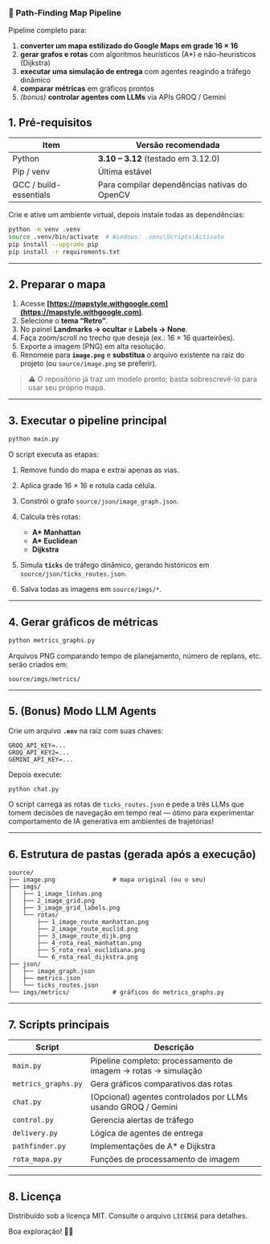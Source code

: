 ### 📍 Path-Finding Map Pipeline

Pipeline completo para:

1. **converter um mapa estilizado do Google Maps em grade 16 × 16**  
2. **gerar grafos e rotas** com algoritmos heurísticos (A*) e não-heurísticos (Dijkstra)  
3. **executar uma simulação de entrega** com agentes reagindo a tráfego dinâmico  
4. **comparar métricas** em gráficos prontos  
5. _(bonus)_ **controlar agentes com LLMs** via APIs GROQ / Gemini  



## 1. Pré-requisitos

| Item | Versão recomendada |
|------|-------------------|
| Python | **3.10 – 3.12** (testado em 3.12.0) |
| Pip / venv | Última estável |
| GCC / build-essentials | Para compilar dependências nativas do OpenCV |

Crie e ative um ambiente virtual, depois instale todas as dependências:

```bash
python -m venv .venv
source .venv/bin/activate  # Windows: .venv\Scripts\Activate
pip install --upgrade pip
pip install -r requirements.txt
````

---

## 2. Preparar o mapa

1. Acesse **[https://mapstyle.withgoogle.com](https://mapstyle.withgoogle.com)**.
2. Selecione o **tema “Retro”**.
3. No painel **Landmarks → ocultar** e **Labels → None**.
4. Faça zoom/scroll no trecho que deseja (ex.: 16 × 16 quarteirões).
5. Exporte a imagem (PNG) em alta resolução.
6. Renomeie para **`image.png`** e **substitua** o arquivo existente na raiz do projeto (ou `source/image.png` se preferir).

> ⚠️ O repositório já traz um modelo pronto; basta sobrescrevê-lo para usar seu próprio mapa.

---

## 3. Executar o pipeline principal

```bash
python main.py
```

O script executa as etapas:

1. Remove fundo do mapa e extrai apenas as vias.
2. Aplica grade 16 × 16 e rotula cada célula.
3. Constrói o grafo `source/json/image_graph.json`.
4. Calcula três rotas:

   * **A\* Manhattan**
   * **A\* Euclidean**
   * **Dijkstra**
5. Simula **`ticks`** de tráfego dinâmico, gerando históricos em
   `source/json/ticks_routes.json`.
6. Salva todas as imagens em `source/imgs/*`.

---

## 4. Gerar gráficos de métricas

```bash
python metrics_graphs.py
```

Arquivos PNG comparando tempo de planejamento, número de replans, etc. serão criados em:

```
source/imgs/metrics/
```

---

## 5. (Bonus) Modo **LLM Agents**

Crie um arquivo **`.env`** na raiz com suas chaves:

```
GROQ_API_KEY=...
GROQ_API_KEY2=...
GEMINI_API_KEY=...
```

Depois execute:

```bash
python chat.py
```

O script carrega as rotas de `ticks_routes.json` e pede a três LLMs que tomem decisões de
navegação em tempo real — ótimo para experimentar comportamento de IA generativa em
ambientes de trajetórias!

---

## 6. Estrutura de pastas (gerada após a execução)

```
source/
├── image.png                # mapa original (ou o seu)
├── imgs/
│   ├── 1_image_linhas.png
│   ├── 2_image_grid.png
│   ├── 3_image_grid_labels.png
│   └── rotas/
│       ├── 1_image_route_manhattan.png
│       ├── 2_image_route_euclid.png
│       ├── 3_image_route_dijk.png
│       ├── 4_rota_real_manhattan.png
│       ├── 5_rota_real_euclidiana.png
│       └── 6_rota_real_dijkstra.png
├── json/
│   ├── image_graph.json
│   ├── metrics.json
│   └── ticks_routes.json
└── imgs/metrics/            # gráficos do metrics_graphs.py
```

---

## 7. Scripts principais

| Script              | Descrição                                                      |
| ------------------- | -------------------------------------------------------------- |
| `main.py`           | Pipeline completo: processamento de imagem → rotas → simulação |
| `metrics_graphs.py` | Gera gráficos comparativos das rotas                           |
| `chat.py`           | (Opcional) agentes controlados por LLMs usando GROQ / Gemini   |
| `control.py`        | Gerencia alertas de tráfego                                    |
| `delivery.py`       | Lógica de agentes de entrega                                   |
| `pathfinder.py`     | Implementações de A\* e Dijkstra                               |
| `rota_mapa.py`      | Funções de processamento de imagem                             |

---

## 8. Licença

Distribuído sob a licença MIT. Consulte o arquivo `LICENSE` para detalhes.

Boa exploração! 🚚💨

